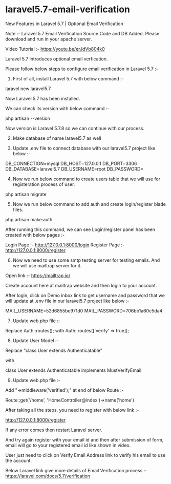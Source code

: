 # laravel5.7-email-verification

New Features in Laravel 5.7 | Optional Email Verification

Note :- Laravel 5.7 Email Verification Source Code and DB Added. Please download and run in your apache server.

Video Tutorial :- https://youtu.be/erJdVb804k0

Laravel 5.7 introduces optional email verfication. 

Please follow below steps to configure email verification in Laravel 5.7 :-

1) First of all, install Laravel 5.7 with below command :-

laravel new laravel5.7

Now Laravel 5.7 has been installed.

We can check its version with below command :-

php artisan --version

Now version is Laravel 5.7.8 so we can continue with our process.

2) Make database of name laravel5.7 as well

3) Update .env file to connect database with our laravel5.7 project like below :-

DB_CONNECTION=mysql
DB_HOST=127.0.0.1
DB_PORT=3306
DB_DATABASE=laravel5.7
DB_USERNAME=root
DB_PASSWORD=

4) Now we run below command to create users table that we will use for registeration process of user.

php artisan migrate

5) Now we run below command to add auth and create login/register blade files.

php artisan make:auth

After running this command, we can see Login/register panel has been created with below pages :-

Login Page :- http://127.0.0.1:8000/login
Register Page :- http://127.0.0.1:8000/register

6) Now we need to use some smtp testing server for testing emails. And we will use mailtrap server for it.

Open link :- https://mailtrap.io/

Create account here at mailtrap website and then login to your account.

After login, click on Demo inbox link to get username and password that we will update at .env file in our laravel5.7 project like below :-

MAIL_USERNAME=52d6855be971d0
MAIL_PASSWORD=706bb1a60c5da4

7) Update web.php file :-

Replace Auth::routes(); with Auth::routes(['verify' => true]);

8) Update User Model :-

Replace "class User extends Authenticatable"

with

class User extends Authenticatable implements MustVerifyEmail

9) Update web.php file :-

Add "->middleware('verified');" at end of below Route :-

Route::get('/home', 'HomeController@index')->name('home')

After taking all the steps, you need to register with below link :-

http://127.0.0.1:8000/register

If any error comes then restart Laravel server.

And try again register with your email id and then after submission of form, email will go to your registered email id like shown in video.

User just need to click on Verify Email Address link to verify his email to use the account.

Below Laravel link give more details of Email Verification process :-
https://laravel.com/docs/5.7/verification

